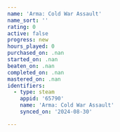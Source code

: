 ```yaml
---
name: 'Arma: Cold War Assault'
name_sort: ''
rating: 0
active: false
progress: new
hours_played: 0
purchased_on: .nan
started_on: .nan
beaten_on: .nan
completed_on: .nan
mastered_on: .nan
identifiers:
  - type: steam
    appid: '65790'
    name: 'Arma: Cold War Assault'
    synced_on: '2024-08-30'

---
```

